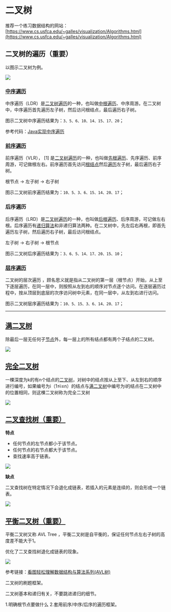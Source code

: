 # 二叉树

推荐一个练习数据结构的网站：[https://www.cs.usfca.edu/~galles/visualization/Algorithms.html](https://www.cs.usfca.edu/~galles/visualization/Algorithms.html)

## 二叉树的遍历（重要）

以图示二叉树为例。

![](https://cdn.jsdelivr.net/gh/AlbertYang0801/pic-bed@main/img/20210412170440.png)

### [中序遍历](https://baike.baidu.com/item/%E4%B8%AD%E5%BA%8F%E9%81%8D%E5%8E%86)

中序遍历（LDR）是[二叉树遍历](https://baike.baidu.com/item/二叉树遍历/9796049)的一种，也叫做[中根遍历](https://baike.baidu.com/item/中根遍历/1703566)、中序周游。在二叉树中，中序遍历首先遍历左子树，然后访问根结点，最后遍历右子树。

图示二叉树中序遍历结果为：`3、5、6、10、14、15、17、20`；

参考代码：[Java实现中序遍历](https://gitee.com/zztiyjw/java-component-practice/blob/d7ac789c29eb75f59b5f8e323c2bac8670a50d6b/leetcode-practice/src/main/java/com/albert/leetcode/tree/MiddleTraverse.java)

### [前序遍历](https://baike.baidu.com/item/%E5%89%8D%E5%BA%8F%E9%81%8D%E5%8E%86)

前序遍历（VLR）， [1] 是[二叉树遍历](https://baike.baidu.com/item/二叉树遍历/9796049)的一种，也叫做[先根遍历](https://baike.baidu.com/item/先根遍历/1315509)、先序遍历、前序周游，可记做根左右。前序遍历首先访问[根结点](https://baike.baidu.com/item/根结点/9795570)然后[遍历](https://baike.baidu.com/item/遍历/9796023)左子树，最后遍历右子树。

根节点 -> 左子树 -> 右子树

图示二叉树前序遍历结果为：`10、5、3、6、15、14、20、17`；

### 后序遍历

后序遍历（LRD）是[二叉树遍历](https://baike.baidu.com/item/二叉树遍历/9796049)的一种，也叫做[后根遍历](https://baike.baidu.com/item/后根遍历/8545391)、后序周游，可记做左右根。后序遍历有[递归算法](https://baike.baidu.com/item/递归算法/4323575)和非递归算法两种。在二叉树中，先左后右再根，即首先遍历左子树，然后遍历右子树，最后访问根结点。

左子树 -> 右子树 -> 根节点

图示二叉树后序遍历结果为：`3、6、5、14、17、20、15、10`；

### [层序遍历](https://baike.baidu.com/item/%E9%80%90%E5%B1%82%E9%81%8D%E5%8E%86)

二叉树的层次遍历 ，顾名思义就是指从二叉树的第一层（根节点）开始，从上至下逐层遍历，在同一层中，则按照从左到右的顺序对节点逐个访问。在逐层遍历过程中，按从顶层到底层的次序访问树中元素，在同一层中，从左到右进行访问。

图示二叉树层序遍历结果为：`10、5、15、3、6、14、20、17`；

---

## [满二叉树](https://baike.baidu.com/item/满二叉树/7773283)

除最后一层无任何子[节点](https://baike.baidu.com/item/节点/865052)外，每一层上的所有结点都有两个子结点的二叉树。

![](https://cdn.jsdelivr.net/gh/AlbertYang0801/pic-bed@main/img/20210412163642.png)



## [完全二叉树](https://baike.baidu.com/item/%E5%AE%8C%E5%85%A8%E4%BA%8C%E5%8F%89%E6%A0%91/7773232?fr=aladdin)

一棵深度为k的有n个结点的[二叉树](https://baike.baidu.com/item/二叉树/1602879)，对树中的结点按从上至下、从左到右的顺序进行编号，如果编号为i（1≤i≤n）的结点与[满二叉树](https://baike.baidu.com/item/满二叉树/7773283)中编号为i的结点在二叉树中的位置相同，则这棵二叉树称为完全二叉树

![](https://cdn.jsdelivr.net/gh/AlbertYang0801/pic-bed@main/img/20210412163719.png)

## [二叉查找树（重要）](https://baike.baidu.com/item/%E4%BA%8C%E5%8F%89%E6%8E%92%E5%BA%8F%E6%A0%91/10905079?fromtitle=%E4%BA%8C%E5%8F%89%E6%9F%A5%E6%89%BE%E6%A0%91&fromid=7077965&fr=aladdin)

**特点**

- 任何节点的左节点都小于该节点。
- 任何节点的右节点都大于该节点。
- 查找速率高于链表。

![](https://cdn.jsdelivr.net/gh/AlbertYang0801/pic-bed@main/img/20210412163924.png)

**缺点**

二叉查找树在特定情况下会退化成链表，若插入的元素是连续的，则会形成一个链表。

![](https://cdn.jsdelivr.net/gh/AlbertYang0801/pic-bed@main/img/20210412164128.png)

## [平衡二叉树（重要）](https://baike.baidu.com/item/AVL%E6%A0%91/10986648?fr=aladdin)

平衡二叉树又称 AVL Tree ，平衡二叉树是自平衡的，保证任何节点左右子树的高度差不能大于1。

优化了二叉查找树退化成链表的现象。

![](https://cdn.jsdelivr.net/gh/AlbertYang0801/pic-bed@main/img/20210412165959.png)

参考链接：[看图轻松理解数据结构与算法系列(AVL树)](https://juejin.cn/post/6844903653795430413#heading-0)







二叉树的刷题框架。

二叉树基本和递归有关，不要跳进递归的细节。

1.明确根节点要做什么
2.套用前序/中序/后序的遍历框架。

